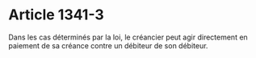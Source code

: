 # Article 1341-3

<p>Dans les cas déterminés par la loi, le créancier peut agir directement en paiement de sa créance contre un débiteur de son débiteur.</p>